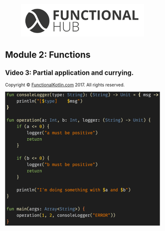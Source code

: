 <p align="center">
<a href="http://functionalkotlin.com"><img src="./images/logo.png" alt="Functional Kotlin" width="400"/></a>
</p>

# Module 2: Functions

## Video 3: Partial application and currying.

Copyright © [FunctionalKotlin.com](http://functionalkotlin.com) 2017. All rights reserved.

<p align="center">
<img src="./images/code.png" alt="Code" width="600"/>
</p>

